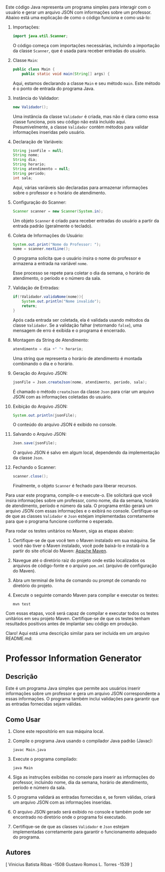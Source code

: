Este código Java representa um programa simples para interagir com o usuário e gerar um arquivo JSON com informações sobre um professor. Abaixo está uma explicação de como o código funciona e como usá-lo:

1. Importações:
   ```java
   import java.util.Scanner;
   ```

   O código começa com importações necessárias, incluindo a importação da classe `Scanner`, que é usada para receber entradas do usuário.

2. Classe `Main`:
   ```java
   public class Main {
       public static void main(String[] args) {
   ```

   Aqui, estamos declarando a classe `Main` e seu método `main`. Este método é o ponto de entrada do programa Java.

3. Instância do Validador:
   ```java
   new Validador();
   ```

   Uma instância da classe `Validador` é criada, mas não é clara como essa classe funciona, pois seu código não está incluído aqui. Presumivelmente, a classe `Validador` contém métodos para validar informações inseridas pelo usuário.

4. Declaração de Variáveis:
   ```java
   String jsonFile = null;
   String nome;
   String dia;
   String horario;
   String atendimento = null;
   String periodo;
   int sala;
   ```

   Aqui, várias variáveis são declaradas para armazenar informações sobre o professor e o horário de atendimento.

5. Configuração do Scanner:
   ```java
   Scanner scanner = new Scanner(System.in);
   ```

   Um objeto `Scanner` é criado para receber entradas do usuário a partir da entrada padrão (geralmente o teclado).

6. Coleta de Informações do Usuário:
   ```java
   System.out.print("Nome do Professor: ");
   nome = scanner.nextLine();
   ```

   O programa solicita que o usuário insira o nome do professor e armazena a entrada na variável `nome`.

   Esse processo se repete para coletar o dia da semana, o horário de atendimento, o período e o número da sala.

7. Validação de Entradas:
   ```java
   if(!Validador.validaNome(nome)){
       System.out.println("Nome invalido");
       return;
   }
   ```

   Após cada entrada ser coletada, ela é validada usando métodos da classe `Validador`. Se a validação falhar (retornando `false`), uma mensagem de erro é exibida e o programa é encerrado.

8. Montagem da String de Atendimento:
   ```java
   atendimento = dia +" "+ horario;
   ```

   Uma string que representa o horário de atendimento é montada combinando o dia e o horário.

9. Geração do Arquivo JSON:
   ```java
   jsonFile = Json.createJson(nome, atendimento, periodo, sala);
   ```

   É chamado o método `createJson` da classe `Json` para criar um arquivo JSON com as informações coletadas do usuário.

10. Exibição do Arquivo JSON:
    ```java
    System.out.println(jsonFile);
    ```

    O conteúdo do arquivo JSON é exibido no console.

11. Salvando o Arquivo JSON:
    ```java
    Json.save(jsonFile);
    ```

    O arquivo JSON é salvo em algum local, dependendo da implementação da classe `Json`.

12. Fechando o Scanner:
    ```java
    scanner.close();
    ```

    Finalmente, o objeto `Scanner` é fechado para liberar recursos.

Para usar este programa, compile-o e execute-o. Ele solicitará que você insira informações sobre um professor, como nome, dia da semana, horário de atendimento, período e número da sala. O programa então gerará um arquivo JSON com essas informações e o exibirá no console. Certifique-se de que as classes `Validador` e `Json` estejam implementadas corretamente para que o programa funcione conforme o esperado.

Para rodar os testes unitários no Maven, siga as etapas abaixo:

1. Certifique-se de que você tem o Maven instalado em sua máquina. Se você não tiver o Maven instalado, você pode baixá-lo e instalá-lo a partir do site oficial do Maven: [Apache Maven](https://maven.apache.org/download.cgi).

2. Navegue até o diretório raiz do projeto onde estão localizados os arquivos de código-fonte e o arquivo `pom.xml` (arquivo de configuração do Maven).

3. Abra um terminal de linha de comando ou prompt de comando no diretório do projeto.

4. Execute o seguinte comando Maven para compilar e executar os testes:
   ```
   mvn test
   ```

Com essas etapas, você será capaz de compilar e executar todos os testes unitários em seu projeto Maven. Certifique-se de que os testes tenham resultados positivos antes de implantar seu código em produção.

Claro! Aqui está uma descrição similar para ser incluída em um arquivo README.md:

# Professor Information Generator

## Descrição
Este é um programa Java simples que permite aos usuários inserir informações sobre um professor e gera um arquivo JSON correspondente a essas informações. O programa também inclui validações para garantir que as entradas fornecidas sejam válidas.

## Como Usar
1. Clone este repositório em sua máquina local.

2. Compile o programa Java usando o compilador Java padrão (Javac):
   ```
   javac Main.java
   ```

3. Execute o programa compilado:
   ```
   java Main
   ```

4. Siga as instruções exibidas no console para inserir as informações do professor, incluindo nome, dia da semana, horário de atendimento, período e número da sala.

5. O programa validará as entradas fornecidas e, se forem válidas, criará um arquivo JSON com as informações inseridas.

6. O arquivo JSON gerado será exibido no console e também pode ser encontrado no diretório onde o programa foi executado.

7. Certifique-se de que as classes `Validador` e `Json` estejam implementadas corretamente para garantir o funcionamento adequado do programa.
## Autores
[
Vinicius Batista Ribas -1508
Gustavo Romos L. Torres -1539
]


